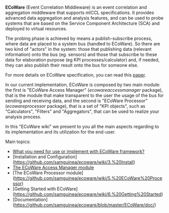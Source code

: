**ECoWare** (Event Correlation Middleware) is an event correlation and aggregation middleware that supports mlCCL specifications. It provides advanced data aggregation and analysis features,
and can be used to probe systems that are based on the Service Component Architecture (SCA) and deployed to virtual resources.

The probing phase is achieved by means a publish-subscribe process, where data are placed to a system bus (handled to ECoWare). So there are two kind of "actors"  in the system: those that publishing data (relevant information) onto the bus (eg. sensors) and those that subscribe to these data for elaboration purpose (eg  KPI processes/calculator) and, if needed, they can also publish their result onto the bus for someone else.

For more details on ECoWare specification, you can read this [paper](http://home.deib.polimi.it/guinea/ECoWare/icws2013.pdf).

In our current implementation, ECoWare is composed by two main module: the first is "ECoWare Access Manager" (<i>ecowareaccessmanager</i> package), that is the module that make transparent to the user the usage of the bus for sending and receiving data, and the second is "ECoWare Processor" (<i>ecowareprocessor</i> package), that is a set of "KPI objects", such as "Calculators", "Filters" and "Aggregators", that can be used to realize your analysis process.

In this "ECoWare wiki" we present to you all the main aspects regarding to its implementation and its utilization for the end-user.

Main topics:
* [What you need for use or implement with ECoWare framework?](https://github.com/samguinea/ecoware/wiki/2.%20What%20you%20need%3f)
* [Installation and Configuration] (https://github.com/samguinea/ecoware/wiki/3.%20Install)
* [The ECoWare Access Manager module](https://github.com/samguinea/ecoware/wiki/4.%20ECoWare%20Access%20Manager)
* [The ECoWare Processor module] (https://github.com/samguinea/ecoware/wiki/5.%20ECoWare%20Processor)
* [Getting Started with ECoWare] (https://github.com/samguinea/ecoware/wiki/6.%20Getting%20Started)
* [Documentation] (https://github.com/samguinea/ecoware/blob/master/ECoWare/doc/)
